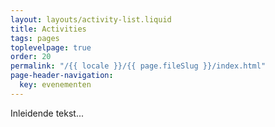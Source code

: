 ```yaml
---
layout: layouts/activity-list.liquid
title: Activities
tags: pages
toplevelpage: true
order: 20
permalink: "/{{ locale }}/{{ page.fileSlug }}/index.html"
page-header-navigation:
  key: evenementen
---
```


Inleidende tekst...
